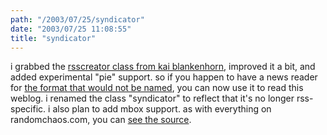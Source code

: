 ```yaml
---
path: "/2003/07/25/syndicator" 
date: "2003/07/25 11:08:55" 
title: "syndicator" 
---
```

<p>i grabbed the <a href="http://www.bitfolge.de/?l=en&amp;s=rsscreator">rsscreator class from kai blankenhorn</a>, improved it a bit, and added experimental "pie" support. so if you happen to have a news reader for <a href="http://intertwingly.net/wiki/pie/ProjectNameProposals">the format that would not be named</a>, you can now use it to read this weblog. i renamed the class "syndicator" to reflect that it's no longer rss-specific. i also plan to add mbox support. as with everything on randomchaos.com, you can <a href="http://www.randomchaos.com/source.php?source=http%3A%2F%2Fweblog.randomchaos.com%2Fsyndicator.inc">see the source</a>.</p>